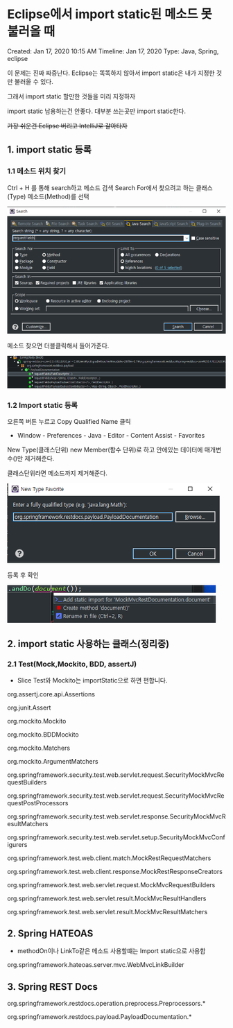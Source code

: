 # Eclipse에서 import static된 메소드 못 불러올 때

Created: Jan 17, 2020 10:15 AM
Timeline: Jan 17, 2020
Type: Java, Spring, eclipse

이 문제는 진짜 짜증난다. Eclipse는 똑똑하지 않아서 import static은 내가 지정한 것만 불러올 수 있다.

그래서 import static 할만한 것들을 미리 지정하자

import static 남용하는건 안좋다. 대부분 쓰는곳만 import static한다.

~~가장 쉬운건 Eclipse 버리고 IntelliJ로 갈아타자~~

## 1. import static 등록



### 1.1 메소드 위치 찾기

Ctrl + H 를 통해 search하고 메소드 검색
Search For에서 찾으려고 하는 클래스(Type) 메소드(Method)를 선택

![image/Eclipse%20import%20static/Untitled.png](image/Eclipse%20import%20static/Untitled.png)

메소드 찾으면 더블클릭해서 들어가준다.

![image/Eclipse%20import%20static/Untitled%201.png](image/Eclipse%20import%20static/Untitled%201.png)

### 1.2 Import static 등록

오른쪽 버튼 누르고 Copy Qualified Name 클릭

- Window - Preferences - Java - Editor - Content Assist - Favorites

New Type(클래스단위) new Member(함수 단위)로 하고 안에있는 데이터에 매개변수()만 제거해준다.

클래스단위라면 메소드까지 제거해준다.

![image/Eclipse%20import%20static/Untitled%202.png](image/Eclipse%20import%20static/Untitled%202.png)

등록 후 확인

![image/Eclipse%20import%20static/Untitled%203.png](image/Eclipse%20import%20static/Untitled%203.png)

## 2. import static 사용하는 클래스(정리중)



### 2.1 Test(Mock,Mockito, BDD, assertJ)
* Slice Test와 Mockito는 importStatic으로 하면 편합니다.

org.assertj.core.api.Assertions

org.junit.Assert

org.mockito.Mockito

org.mockito.BDDMockito

org.mockito.Matchers

org.mockito.ArgumentMatchers

org.springframework.security.test.web.servlet.request.SecurityMockMvcRequestBuilders

org.springframework.security.test.web.servlet.request.SecurityMockMvcRequestPostProcessors

org.springframework.security.test.web.servlet.response.SecurityMockMvcResultMatchers

org.springframework.security.test.web.servlet.setup.SecurityMockMvcConfigurers

org.springframework.test.web.client.match.MockRestRequestMatchers

org.springframework.test.web.client.response.MockRestResponseCreators

org.springframework.test.web.servlet.request.MockMvcRequestBuilders

org.springframework.test.web.servlet.result.MockMvcResultHandlers

org.springframework.test.web.servlet.result.MockMvcResultMatchers

## 2. Spring HATEOAS
* methodOn이나 LinkTo같은 메소드 사용할떄는 Import static으로 사용함

org.springframework.hateoas.server.mvc.WebMvcLinkBuilder

## 3. Spring REST Docs

org.springframework.restdocs.operation.preprocess.Preprocessors.*

org.springframework.restdocs.payload.PayloadDocumentation.*